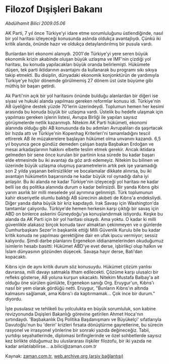 # Filozof Dışişleri Bakanı

*Abdülhamit Bilici 2009.05.06*

<tr><td class="metin" colspan="2" style="padding-top: 20px; padding-left: 5px; padding-right: 10px;">AK Parti, 7 yıl önce Türkiye'yi idare etme sorumluluğunu üstlendiğinde, nasıl bir yol haritası izleyeceği konusunda aslında oldukça avantajlıydı. Çünkü iki kritik alanda, önünde hazır ve oldukça detaylandırılmış bir pusula vardı.</td></tr><tr><td class="metin" colspan="2" style="padding-top: 20px; padding-left: 5px; padding-right: 10px;"><p>Bunlardan biri ekonomi alanıydı. 2001'de Türkiye'yi yere seren büyük ekonomik krizin akabinde oluşan büyük uzlaşma ve IMF'nin çizdiği yol haritası, bu konuda yapılacakları büyük oranda belirlemişti. Hükümete düşen, tek parti iktidarının avantajını da kullanarak bu programı sıkı sıkıya takip etmekti. Bu disiplin, dünyadaki ekonomik konjonktürün de yardımıyla Türkiye'ye hiçbir dönemde görülmemiş 27 dönem üst üste büyüme gibi müthiş bir başarı getirdi.
<p>Ak Parti'nin açık bir yol haritasını önünde bulduğu alanlardan bir diğeri ise siyasi ve hukuki alanda yapılması gereken reformlar konusu idi. Türkiye'nin AB üyeliğine destek yüzde 70'lerin üzerindeydi. Toplumun hemen her kesimi arasında bu konuda büyük bir uzlaşma vardı. Üstelik bu hedefe ulaşmak için yapılması gereken işlerin listesi, Avrupa Birliği ile yapılan sayısız görüşmelerde netlik kazanmıştı. Nitekim AK Parti hükümeti, ekonomi alanında olduğu gibi AB konusunda da bu adımları Avrupalıları da şaşırtacak bir hızda attı ve Türkiye'nin Kopenhag Kriterleri'ni tamamladığını tescil ettirerek AB ile müzakerelere başlayan hükümet olma unvanını kazandı. 6,5 yıl boyunca gece gündüz demeden çalışan başta Başbakan Erdoğan ve mesai arkadaşlarının hakkını elbette teslim etmek gerekir. Ancak iktidara gelmeden bir sene önce kurulan bir partinin kısa sürede bu kadar başarı elde etmesinde bu iki avantajı da göz ardı edemeyiz. Nitekim bu bilinen ve üzerinde büyük uzlaşma oluşmuş parametrelerin artık pek işe yaramadığı son 2 yılda yaşanan belirsizlikler ve bocalamalar dikkate alınırsa, bu iki avantajın hükümetin başarısında ne kadar büyük rol oynadığı daha iyi anlaşılır. Bu iki alanda ne kadar Türkiye'nin izleyeceği yol haritası ne kadar belli ise dış politika alanında durum o kadar belirsizdi. Bir yanda Kıbrıs gibi yarım asırlık bir milli meselede yol ayrımına gelinmişti. Türk toplumunun kahir ekseriyetle olumlu baktığı AB sürecinin akıbeti de Kıbrıs'a endeksliydi. Diğer yanda daha büyük bir kriz kapıdaydı. Irak Savaşı için Washington'da tamtamlar çalıyordu. Türkiye'de hemen herkesin karşı çıktığı bir savaş için ABD on binlerce askerini Güneydoğu'ya konuşlandırmak istiyordu. Keşke bu alanda da AK Parti için bir yol haritası olsaydı. Ama yoktu. O kadar ki milli güvenlikle alakasız birçok konuda tavır almaktan çekinmeyen ve o günlerde Cumhurbaşkanı Sezer'in başkanlık ettiği Milli Güvenlik Kurulu bile bu kadar kritik konuda ne yapılması gerektiğine dair en ufak ipucu vermiyor; sessiz kalıyordu. Şimdi darbe planlarını Ergenekon iddianamelerinden okuduğumuz isimlerin hesabı basitti: Hükümet ABD'ye evet derse, işbirlikçi olup halkın ve İslam dünyasının gözünden düşecek. Savaşa hayır derse, Batı'dan kopacaktı. 
<p>Kıbrıs için de aynı kritik durum söz konusuydu. Hükümet çözüm yanlısı davransa, milli davayı satmakla itham edilecekti. Çözüme karşı ulusalcı bir refleks gösterse, AB yoluna kurşun sıkacaktı. Nitekim Mustafa Balbay'a ait olduğu öne sürülen günlükte, Ergenekon sanığı Org. Eruygur'un, Kıbrıs'ı nasıl bir yem olarak gördüğü netti. Eruygur, "Bunların Kıbrıs'ın altında kalmasını sağlamak, ama Kıbrıs'ı da kaptırmamak... Çok ince bir durum." diyordu. 
<p>İşte pusulasız ve tehlikeli bu yolculukta en büyük sorumluluk, son kabine revizyonunda Dışişleri Bakanlığı görevine getirilen Ahmet Hoca'nın sırtındaydı. 'Başbakanlık Dış Politika Başdanışmanı ve Büyükelçi' sıfatlarıyla Davutoğlu'nun bu 'derin' krizleri fırsata dönüştürme gayretlerine, bu sürecin rasyonel ve irrasyonel yönlerine bir sonraki yazıda değineceğiz. Tabii, yurtdışı seyahatlerinde, diplomasi brifinglerinde ve özel sohbetlerde sayısız kez birlikte olduğumuz bu uluslararası ilişkiler filozofu, bir iki yazıda ne kadar anlatılabilirse... a.bilici@zaman.com.tr<br/></p></p></p></p></td></tr>

Kaynak: [zaman.com.tr](http://zaman.com.tr/yazar.do?yazino=845231), [web.archive.org (arşiv bağlantısı)](http://web.archive.org/web/20090509084719/http://www.zaman.com.tr:80/yazar.do?yazino=845231)
